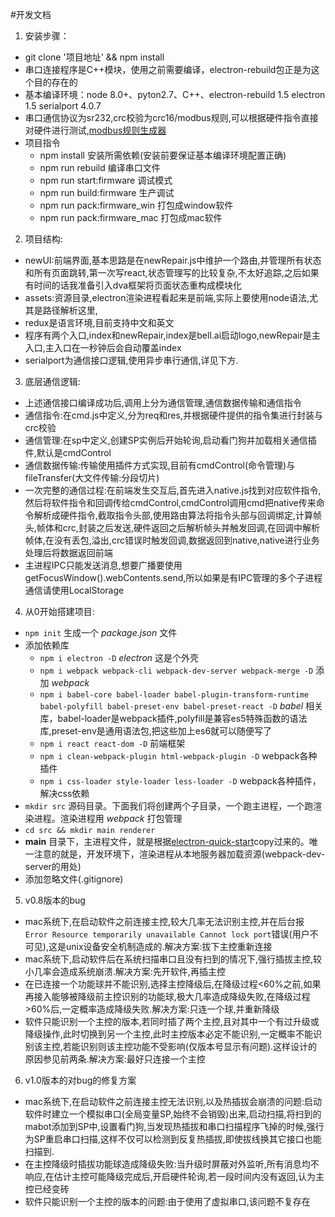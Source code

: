 #开发文档
1. 安装步骤：
* git clone '项目地址' && npm install
* 串口连接程序是C++模块，使用之前需要编译，electron-rebuild包正是为这个目的存在的
* 基本编译环境：node 8.0+、pyton2.7、C++、electron-rebuild 1.5 electron 1.5 serialport 4.0.7
* 串口通信协议为sr232,crc校验为crc16/modbus规则,可以根据硬件指令直接对硬件进行测试,[modbus规则生成器](https://www*23bei.com/tool-232.html)
* 项目指令
    - npm install 安装所需依赖(安装前要保证基本编译环境配置正确)
	- npm run rebuild  编译串口文件
	- npm run start:firmware  调试模式
	- npm run build:firmware  生产调试
	- npm run pack:firmware_win 打包成window软件
	- npm run pack:firmware_mac 打包成mac软件
2. 项目结构:
* newUI:前端界面,基本思路是在newRepair.js中维护一个路由,并管理所有状态和所有页面跳转,第一次写react,状态管理写的比较复杂,不太好追踪,之后如果有时间的话我准备引入dva框架将页面状态重构成模块化
* assets:资源目录,electron渲染进程看起来是前端,实际上要使用node语法,尤其是路径解析这里,
* redux是语言环境,目前支持中文和英文
* 程序有两个入口,index和newRepair,index是bell.ai启动logo,newRepair是主入口,主入口在一秒钟后会自动覆盖index
* serialport为通信接口逻辑,使用异步串行通信,详见下方.
3. 底层通信逻辑:
* 上述通信接口编译成功后,调用上分为通信管理,通信数据传输和通信指令
* 通信指令:在cmd.js中定义,分为req和res,并根据硬件提供的指令集进行封装与crc校验
* 通信管理:在sp中定义,创建SP实例后开始轮询,启动看门狗并加载相关通信插件,默认是cmdControl
* 通信数据传输:传输使用插件方式实现,目前有cmdControl(命令管理)与fileTransfer(大文件传输:分段切片)
* 一次完整的通信过程:在前端发生交互后,首先进入native.js找到对应软件指令,然后将软件指令和回调传给cmdControl,cmdControl调用cmd把native传来命令解析成硬件指令,截取指令头部,使用路由算法将指令头部与回调绑定,计算帧头,帧体和crc,封装之后发送,硬件返回之后解析帧头并触发回调,在回调中解析帧体,在没有丢包,溢出,crc错误时触发回调,数据返回到native,native进行业务处理后将数据返回前端
* 主进程IPC只能发送消息,想要广播要使用getFocusWindow().webContents.send,所以如果是有IPC管理的多个子进程通信请使用LocalStorage
4. 从0开始搭建项目:
* `npm init` 生成一个 *package.json* 文件
* 添加依赖库
  - `npm i electron -D` *electron* 这是个外壳
  - `npm i webpack webpack-cli webpack-dev-server webpack-merge -D` 添加 *webpack* 
  - `npm i babel-core babel-loader babel-plugin-transform-runtime babel-polyfill babel-preset-env babel-preset-react -D` *babel* 相关库，babel-loader是webpack插件,polyfill是兼容es5特殊函数的语法库,preset-env是通用语法包,把这些加上es6就可以随便写了
  - `npm i react react-dom -D` 前端框架
  - `npm i clean-webpack-plugin html-webpack-plugin -D` webpack各种插件
  - `npm i css-loader style-loader less-loader -D` webpack各种插件，解决css依赖
* `mkdir src` 源码目录。下面我们将创建两个子目录，一个跑主进程，一个跑渲染进程。渲染进程用 *webpack* 打包管理
* `cd src && mkdir main renderer`
* **main** 目录下，主进程文件，就是根据[electron-quick-start](https://github.com/electron/electron-quick-start)copy过来的。唯一注意的就是，开发环境下，渲染进程从本地服务器加载资源(webpack-dev-server的用处)
* 添加忽略文件(.gitignore)

5. v0.8版本的bug
* mac系统下,在启动软件之前连接主控,较大几率无法识别主控,并在后台报`Error Resource temporarily unavailable Cannot lock port`错误(用户不可见),这是unix设备安全机制造成的.解决方案:拔下主控重新连接
* mac系统下,启动软件后在系统扫描串口且没有扫到的情况下,强行插拔主控,较小几率会造成系统崩溃.解决方案:先开软件,再插主控
* 在已连接一个功能球并不能识别,选择主控降级后,在降级过程<60%之前,如果再接入能够被降级前主控识别的功能球,极大几率造成降级失败,在降级过程>60%后,一定概率造成降级失败.解决方案:只连一个球,并重新降级
* 软件只能识别一个主控的版本,若同时插了两个主控,且对其中一个有过升级或降级操作,此时切换到另一个主控,此时主控版本必定不能识别,一定概率不能识别该主控,若能识别则该主控功能不受影响(仅版本号显示有问题).这样设计的原因参见前两条.解决方案:最好只连接一个主控

6. v1.0版本的对bug的修复方案
* mac系统下,在启动软件之前连接主控无法识别,以及热插拔会崩溃的问题:启动软件时建立一个模拟串口(全局变量SP,始终不会销毁)出来,启动扫描,将扫到的mabot添加到SP中,设置看门狗,当发现热插拔和串口扫描程序飞掉的时候,强行为SP重启串口扫描,这样不仅可以检测到反复热插拔,即使拔线换其它接口也能扫描到.
* 在主控降级时插拔功能球造成降级失败:当升级时屏蔽对外监听,所有消息均不响应,在估计主控可能降级完成后,开启硬件轮询,若一段时间内没有返回,认为主控已经变砖
* 软件只能识别一个主控的版本的问题:由于使用了虚拟串口,该问题不复存在